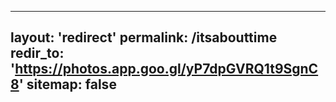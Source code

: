   ---
layout: 'redirect'
permalink: /itsabouttime
redir_to: 'https://photos.app.goo.gl/yP7dpGVRQ1t9SgnC8'
sitemap: false
---
